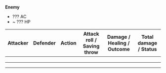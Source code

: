 **Enemy**
- ??? AC
- ~ ??? HP

| Attacker | Defender | Action | Attack roll / Saving throw | Damage / Healing / Outcome | Total damage / Status |
| -------- | -------- | ------ | -------------------------- | -------------------------- | --------------------- |
|          |          |        |                            |                            |                       |
|          |          |        |                            |                            |                       |
|          |          |        |                            |                            |                       |

---